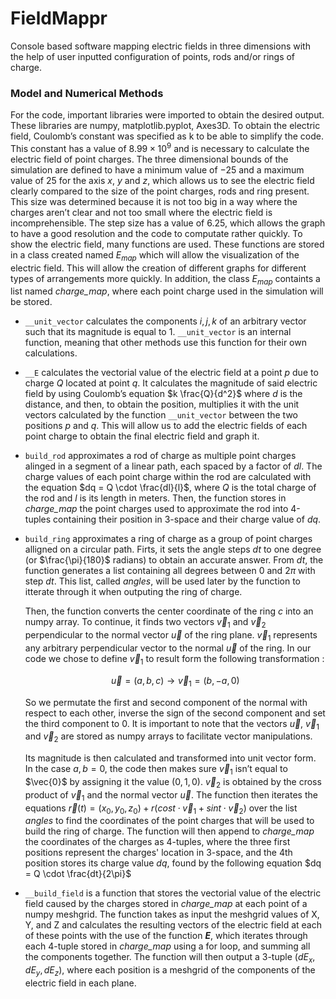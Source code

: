 # FieldMappr
Console based software mapping electric fields in three dimensions with the help of user inputted configuration of points, rods and/or rings of charge.

### **Model and Numerical Methods**

For the code, important libraries were imported to obtain the desired output. These libraries are numpy, matplotlib.pyplot,  Axes3D. To obtain the electric field,  Coulomb’s constant was specified as k to be able to simplify the code. This constant has a value of $8.99 \times 10^9$ and is necessary to calculate the electric field of point charges. The three dimensional bounds of the simulation are defined to have a minimum value of $-25$ and a maximum value of $25$ for the axis $x$, $y$ and $z$, which allows us to see the electric field clearly compared to the size of the point charges, rods and ring present. This size was determined because it is not too big in a way where the charges aren’t clear and not too small where the electric field is incomprehensible. The step size has a value of $6.25$, which allows the graph to have a good resolution and the code to computate rather quickly.  To show the electric field, many functions are used. These functions are stored in a class created named $E_{map}$ which will allow the visualization of the electric field. This will allow the creation of different graphs for different types of arrangements more quickly. In addition, the class $E_{map}$ containts a list named *charge_map*, where each point charge used in the simulation will be stored.

* `__unit_vector` calculates the components $i,j,k$ of an arbitrary vector such that its magnitude is equal to $1$. `__unit_vector` is an internal function, meaning that other methods use this function for their own calculations.
* `__E` calculates the vectorial value of the electric field at a point $p$ due to charge $Q$ located at point $q$. It calculates the magnitude of said electric field by using Coulomb’s equation $k \frac{Q}{d^2}$ where $d$ is the distance, and then, to obtain the position, multiplies it with the unit vectors calculated by the function `__unit_vector` between the two positions $p$ and $q$. This will allow us to add the electric fields of each point charge  to obtain the final electric field and graph it.
* `build_rod` approximates a rod of charge as multiple point charges alinged in a segment of a linear path, each spaced by a factor of $dl$. The charge values of each point charge within the rod are calculated with the equation $dq = Q \cdot \frac{dl}{l}$, where $Q$ is the total charge of the rod and $l$ is its length in meters. Then, the function stores in *charge_map* the point charges used to approximate the rod into 4-tuples containing their position in 3-space and their charge value of $dq$.
* `build_ring` approximates a ring of charge as a group of point charges alligned on a circular path. Firts, it sets the angle steps $dt$ to one degree (or $\frac{\pi}{180}$ radians) to obtain an accurate answer. From $dt$, the function generates a list containing all degrees between $0$ and $2\pi$ with step $dt$. This list, called *angles*, will be used later by the function to itterate through it when outputing the ring of charge.

    Then, the function converts the center coordinate of the ring $c$ into an numpy array. To continue, it finds two vectors $\vec{v}_1$ and $\vec{v}_2$ perpendicular to the normal vector $\vec{u}$ of the ring plane. $\vec{v}_1$
    represents any arbitrary perpendicular vector to the normal $\vec{u}$ of the ring. In our code we chose to define $\vec{v}_1$ to result form the following transformation :  

    $$ \vec{u} = (a,b,c) \rightarrow \vec{v}_1 = (b, -a, 0) $$

    So we permutate the first and second component of the normal with respect to each other, inverse the sign of the second component and set the third component to $0$. It is important to note that the vectors $\vec{u}$, $\vec{v}_1$ and $\vec{v}_2$ are stored as numpy arrays to facilitate vector manipulations.
    
    Its magnitude is then calculated and transformed into unit vector form. In the case $a,b = 0$, the code then makes sure $\vec{v}_1$ isn’t equal to $\vec{0}$ by assigning it the value $(0,1,0)$. $\vec{v}_2$ is obtained by the cross product of $\vec{v}_1$ and the normal vector $\vec{u}$. The function then iterates the equations  $\vec{r}(t)= (x_0, y_0,z_0) + r(cos t\cdot \vec{v}_1+ sin t\cdot \vec{v}_2)$ over the list *angles* to find the coordinates of the point charges that will be used to build the ring of charge. The function will then append to *charge_map* the coordinates of the charges as 4-tuples, where the three first positions represent the charges' location in 3-space, and the 4th position stores its charge value $dq$, found by the following equation $dq = Q \cdot \frac{dt}{2\pi}$

* `__build_field` is a function that stores the vectorial value of the electric field caused by the charges stored in *charge_map* at each point of a numpy meshgrid. The function takes as input the meshgrid values of X, Y, and Z and calculates the resulting vectors of the electric field at each of these points with the use of the function ***E***, which iterates through each 4-tuple stored in *charge_map* using a for loop, and summing all the components together. The function will then output a 3-tuple $(dE_x, dE_y, dE_z)$, where each position is a meshgrid of the components of the electric field in each plane.


  
